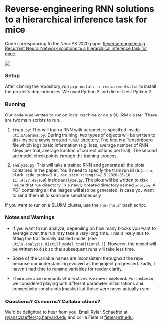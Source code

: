 # Reverse-engineering RNN solutions to a hierarchical inference task for mice

Code corresponding to the NeurIPS 2020 paper [Reverse-engineering
Recurrent Neural Network solutions to a hierarchical inference task for mice](https://proceedings.neurips.cc/paper/2020/hash/30f0641c041f03d94e95a76b9d8bd58f-Abstract.html).

![](documents/hook_plot_radd_state_space_vector_fields_ideal.jpg)

### Setup
After cloning the repository, run `pip install -r requirements.txt` to install
the project's dependencies. We used Python 3 and did not test Python 2.

### Running

Our code was written to run on local machine or on a SLURM cluster. There are two main
scripts to run.

1) `train.py`: This will train a RNN with parameters specified inside `utils/params.py`.
During training, two types of objects will be written to disk inside a newly created
`runs/` directory. The first is a TensorBoard
file which logs basic information (e.g. loss, average number of RNN steps per trial,
average fraction of correct actions per trial). The second are model checkpoints through
the training process.

2) `analyze.py`: This will take a trained RNN and generate all the plots contained in the
paper. You'll need to specify the train run id (e.g. `rnn, block_side_probs=0.8, max_stim_strength=2.5_2020-06-18 11:14:27.427969`)
inside `analyze.py`. The plots 
will be written to disk inside that run directory, in a newly created directory named 
`analyze`. A PDF containing all the images will also be generated, in case you want to 
send them all to someone simultaneously.

If you want to run on a SLURM cluster, use the `ann-rnn.sh` bash script.

### Notes and Warnings

- If you want to run analyze, depending on how many blocks you want to average over,
the run may take a very long time. This is likely due to fitting the traditionally 
distilled model (see `utils.analysis.distill_model_traditional()`). However, the model
will be written to disk so that subsequent runs will take less time.

- Some of the variable names are inconsistent throughout the repo
 because our understanding evolved as the project progressed. Sadly, I haven't
 had time to rename variables for reader clarity.

- There are also remnants of directions we never explored. For instance, we considered
playing with different parameter initializations and connectivity constraints (masks)
but these were never actually used. 

### Questions? Concerns? Collaborations?

We'd be delighted to hear from you. Email Rylan Schaeffer at rylanschaeffer@g.harvard.edu 
and cc Ila Fiete at fiete@mit.edu.
